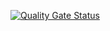 [![Quality Gate Status](https://sonarcloud.io/api/project_badges/measure?project=rozaxa_E-biznes&metric=alert_status)](https://sonarcloud.io/summary/new_code?id=rozaxa_E-biznes)
